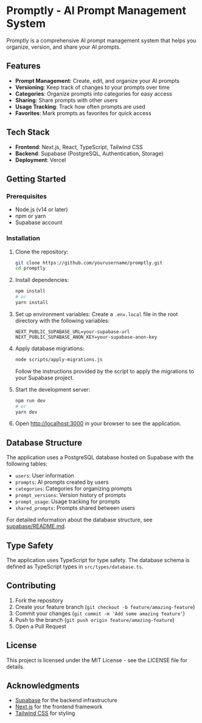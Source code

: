 # Promptly - AI Prompt Management System

Promptly is a comprehensive AI prompt management system that helps you organize, version, and share your AI prompts.

## Features

- **Prompt Management**: Create, edit, and organize your AI prompts
- **Versioning**: Keep track of changes to your prompts over time
- **Categories**: Organize prompts into categories for easy access
- **Sharing**: Share prompts with other users
- **Usage Tracking**: Track how often prompts are used
- **Favorites**: Mark prompts as favorites for quick access

## Tech Stack

- **Frontend**: Next.js, React, TypeScript, Tailwind CSS
- **Backend**: Supabase (PostgreSQL, Authentication, Storage)
- **Deployment**: Vercel

## Getting Started

### Prerequisites

- Node.js (v14 or later)
- npm or yarn
- Supabase account

### Installation

1. Clone the repository:
   ```bash
   git clone https://github.com/yourusername/promptly.git
   cd promptly
   ```

2. Install dependencies:
   ```bash
   npm install
   # or
   yarn install
   ```

3. Set up environment variables:
   Create a `.env.local` file in the root directory with the following variables:
   ```
   NEXT_PUBLIC_SUPABASE_URL=your-supabase-url
   NEXT_PUBLIC_SUPABASE_ANON_KEY=your-supabase-anon-key
   ```

4. Apply database migrations:
   ```bash
   node scripts/apply-migrations.js
   ```
   Follow the instructions provided by the script to apply the migrations to your Supabase project.

5. Start the development server:
   ```bash
   npm run dev
   # or
   yarn dev
   ```

6. Open [http://localhost:3000](http://localhost:3000) in your browser to see the application.

## Database Structure

The application uses a PostgreSQL database hosted on Supabase with the following tables:

- `users`: User information
- `prompts`: AI prompts created by users
- `categories`: Categories for organizing prompts
- `prompt_versions`: Version history of prompts
- `prompt_usage`: Usage tracking for prompts
- `shared_prompts`: Prompts shared between users

For detailed information about the database structure, see [supabase/README.md](supabase/README.md).

## Type Safety

The application uses TypeScript for type safety. The database schema is defined as TypeScript types in `src/types/database.ts`.

## Contributing

1. Fork the repository
2. Create your feature branch (`git checkout -b feature/amazing-feature`)
3. Commit your changes (`git commit -m 'Add some amazing feature'`)
4. Push to the branch (`git push origin feature/amazing-feature`)
5. Open a Pull Request

## License

This project is licensed under the MIT License - see the LICENSE file for details.

## Acknowledgments

- [Supabase](https://supabase.io/) for the backend infrastructure
- [Next.js](https://nextjs.org/) for the frontend framework
- [Tailwind CSS](https://tailwindcss.com/) for styling

